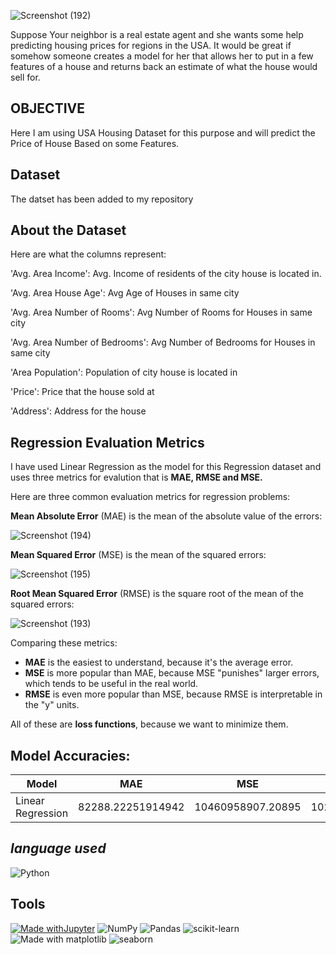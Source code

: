 ![Screenshot (192)](https://user-images.githubusercontent.com/86251750/142442358-158d0e20-91c7-4c04-a3d5-99d6665dd9d1.png)

Suppose Your neighbor is a real estate agent and she wants some help predicting housing prices for regions in the USA. It would be great if somehow someone creates a model for her that allows her to put in a few features of a house and returns back an estimate of what the house would sell for.

**OBJECTIVE**
--------------------------
Here I am using USA Housing Dataset for this purpose and will predict the Price of House Based on some Features.

**Dataset**
---------------------------
The datset has been added to my repository

**About the Dataset**
--------------------------
Here are what the columns represent:

'Avg. Area Income': Avg. Income of residents of the city house is located in.

'Avg. Area House Age': Avg Age of Houses in same city

'Avg. Area Number of Rooms': Avg Number of Rooms for Houses in same city

'Avg. Area Number of Bedrooms': Avg Number of Bedrooms for Houses in same city

'Area Population': Population of city house is located in

'Price': Price that the house sold at

'Address': Address for the house

## Regression Evaluation Metrics

I have used Linear Regression as the model for this Regression dataset and uses three metrics for evalution that is **MAE, RMSE and MSE.**

Here are three common evaluation metrics for regression problems:

**Mean Absolute Error** (MAE) is the mean of the absolute value of the errors:

![Screenshot (194)](https://user-images.githubusercontent.com/86251750/142446781-acbf3f3c-7979-4c19-8d79-9d81d5e77756.png)

**Mean Squared Error** (MSE) is the mean of the squared errors:

![Screenshot (195)](https://user-images.githubusercontent.com/86251750/142446933-4c3b30c9-d342-4087-bebc-239e9a047a57.png)

**Root Mean Squared Error** (RMSE) is the square root of the mean of the squared errors:

![Screenshot (193)](https://user-images.githubusercontent.com/86251750/142447011-6d0c81dc-ba91-4375-b2a0-2b5ce23687dc.png)

Comparing these metrics:

- **MAE** is the easiest to understand, because it's the average error.
- **MSE** is more popular than MAE, because MSE "punishes" larger errors, which tends to be useful in the real world.
- **RMSE** is even more popular than MSE, because RMSE is interpretable in the "y" units.

All of these are **loss functions**, because we want to minimize them.

**Model Accuracies:**
-------------------------

| Model              | MAE                |  MSE             | RMSE              |
| -------------      |:-------------:     |:-------------:   |:-------------:    |
|  Linear Regression | 82288.22251914942  |10460958907.20895 | 102278.82922290884|


***language used***
--------------------------
![Python](https://img.shields.io/badge/python-3670A0?style=for-the-badge&logo=python&logoColor=ffdd54)

**Tools**
-----------------------
[![Made withJupyter](https://img.shields.io/badge/Made%20with-Jupyter-orange?style=for-the-badge&logo=Jupyter)](https://jupyter.org/try)    ![NumPy](https://img.shields.io/badge/numpy-%23013243.svg?style=for-the-badge&logo=numpy&logoColor=white)   ![Pandas](https://img.shields.io/badge/pandas-%23150458.svg?style=for-the-badge&logo=pandas&logoColor=white)   ![scikit-learn](https://img.shields.io/badge/scikit--learn-%23F7931E.svg?style=for-the-badge&logo=scikit-learn&logoColor=white)  ![Made with matplotlib](https://user-images.githubusercontent.com/86251750/132984208-76ce70c7-816d-4f72-9c9f-90073a70310f.png)  ![seaborn](https://user-images.githubusercontent.com/86251750/132984253-32c04192-989f-4ebd-8c46-8ad1a194a492.png)
